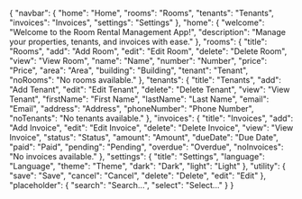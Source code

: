 {
  "navbar": {
    "home": "Home",
    "rooms": "Rooms",
    "tenants": "Tenants",
    "invoices": "Invoices",
    "settings": "Settings"
  },
  "home": {
    "welcome": "Welcome to the Room Rental Management App!",
    "description": "Manage your properties, tenants, and invoices with ease."
  },
  "rooms": {
    "title": "Rooms",
    "add": "Add Room",
    "edit": "Edit Room",
    "delete": "Delete Room",
    "view": "View Room",
    "name": "Name",
    "number": "Number",
    "price": "Price",
    "area": "Area",
    "building": "Building",
    "tenant": "Tenant",
    "noRooms": "No rooms available."
  },
  "tenants": {
    "title": "Tenants",
    "add": "Add Tenant",
    "edit": "Edit Tenant",
    "delete": "Delete Tenant",
    "view": "View Tenant",
    "firstName": "First Name",
    "lastName": "Last Name",
    "email": "Email",
    "address": "Address",
    "phoneNumber": "Phone Number",
    "noTenants": "No tenants available."
  },
  "invoices": {
    "title": "Invoices",
    "add": "Add Invoice",
    "edit": "Edit Invoice",
    "delete": "Delete Invoice",
    "view": "View Invoice",
    "status": "Status",
    "amount": "Amount",
    "dueDate": "Due Date",
    "paid": "Paid",
    "pending": "Pending",
    "overdue": "Overdue",
    "noInvoices": "No invoices available."
  },
  "settings": {
    "title": "Settings",
    "language": "Language",
    "theme": "Theme",
    "dark": "Dark",
    "light": "Light"
  },
  "utility": {
    "save": "Save",
    "cancel": "Cancel",
    "delete": "Delete",
    "edit": "Edit"
  },
  "placeholder": {
    "search": "Search...",
    "select": "Select..."
  }
}
